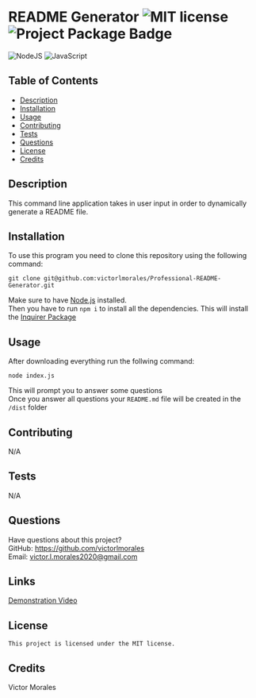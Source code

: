 # README Generator ![MIT license](https://img.shields.io/badge/License-MIT-blue.svg) ![Project Package Badge](https://img.shields.io/badge/package-Inquirer-informational)

![NodeJS](https://img.shields.io/badge/node.js-6DA55F?style=for-the-badge&logo=node.js&logoColor=white)
![JavaScript](https://img.shields.io/badge/JavaScript-F7DF1E?style=for-the-badge&logo=JavaScript&logoColor=black)

## Table of Contents

* [Description](#description)
* [Installation](#installation)
* [Usage](#usage)
* [Contributing](#contributing)
* [Tests](#tests)
* [Questions](#questions)
* [License](#license)
* [Credits](#credits)

## Description

  This command line application takes in user input in order to dynamically generate a README file.

## Installation

  To use this program you need to clone this repository using the following command:

  ```
  git clone git@github.com:victorlmorales/Professional-README-Generator.git
  ```

  Make sure to have [Node.js](https://nodejs.org/en/download/) installed.  
  Then you have to run `npm i` to install all the dependencies.
  This will install the [Inquirer Package](https://www.npmjs.com/package/inquirer)

## Usage

  After downloading everything run the follwing command:

  ```
  node index.js
  ```

  This will prompt you to answer some questions  
  Once you answer all questions your `README.md` file will be created in the `/dist` folder

## Contributing

  N/A

## Tests

  N/A

## Questions

  Have questions about this project?  
  GitHub: <https://github.com/victorlmorales>  
  Email: victor.l.morales2020@gmail.com

## Links

  [Demonstration Video](<https://drive.google.com/file/d/1qOr_XzjAASFFHlpzQ_ew63aTNcQB1xj1/view?usp=sharing>)

## License

    This project is licensed under the MIT license.

## Credits

  Victor Morales
